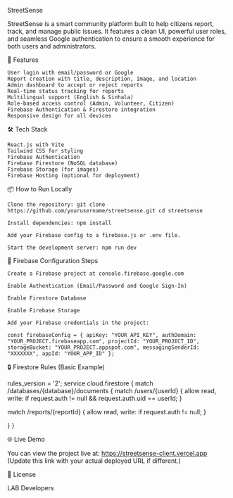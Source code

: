  StreetSense

StreetSense is a smart community platform built to help citizens report, track, and manage public issues. It features a clean UI, powerful user roles, and seamless Google authentication to ensure a smooth experience for both users and administrators.

🚀 Features

    User login with email/password or Google
    Report creation with title, description, image, and location
    Admin dashboard to accept or reject reports
    Real-time status tracking for reports
    Multilingual support (English & Sinhala)
    Role-based access control (Admin, Volunteer, Citizen)
    Firebase Authentication & Firestore integration
    Responsive design for all devices

🛠️ Tech Stack

    React.js with Vite
    Tailwind CSS for styling
    Firebase Authentication
    Firebase Firestore (NoSQL database)
    Firebase Storage (for images)
    Firebase Hosting (optional for deployment)

📦 How to Run Locally

    Clone the repository: git clone https://github.com/yourusername/streetsense.git cd streetsense

    Install dependencies: npm install

    Add your Firebase config to a firebase.js or .env file.

    Start the development server: npm run dev

🔧 Firebase Configuration Steps

    Create a Firebase project at console.firebase.google.com

    Enable Authentication (Email/Password and Google Sign-In)

    Enable Firestore Database

    Enable Firebase Storage

    Add your Firebase credentials in the project:

    const firebaseConfig = { apiKey: "YOUR_API_KEY", authDomain: "YOUR_PROJECT.firebaseapp.com", projectId: "YOUR_PROJECT_ID", storageBucket: "YOUR_PROJECT.appspot.com", messagingSenderId: "XXXXXXX", appId: "YOUR_APP_ID" };

🔒 Firestore Rules (Basic Example)

rules_version = '2'; service cloud.firestore { match /databases/{database}/documents { match /users/{userId} { allow read, write: if request.auth != null && request.auth.uid == userId; }

match /reports/{reportId} {
  allow read, write: if request.auth != null;
}

} }

🌐 Live Demo

You can view the project live at: https://streetsense-client.vercel.app (Update this link with your actual deployed URL if different.)



📄 License

LAB Developers
